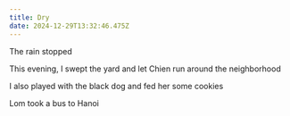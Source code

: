 ```yaml
---
title: Dry
date: 2024-12-29T13:32:46.475Z
---
```


The rain stopped

This evening, I swept the yard and let Chien run around the neighborhood

I also played with the black dog and fed her some cookies

Lom took a bus to Hanoi
